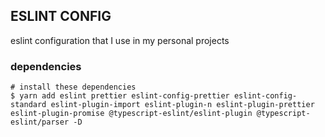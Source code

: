 ## ESLINT CONFIG
eslint configuration that I use in my personal projects

### dependencies

```**bash**
# install these dependencies
$ yarn add eslint prettier eslint-config-prettier eslint-config-standard eslint-plugin-import eslint-plugin-n eslint-plugin-prettier eslint-plugin-promise @typescript-eslint/eslint-plugin @typescript-eslint/parser -D
```
